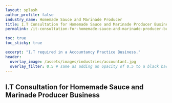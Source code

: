 ```yaml
---
layout: splash 
author_profile: false 
industry_name: Homemade Sauce and Marinade Producer
title: I.T Consultation for Homemade Sauce and Marinade Producer Business
permalink: /it-consultation-for-homemade-sauce-and-marinade-producer-business

toc: true
toc_sticky: true

excerpt: "I.T required in a Accountancy Practice Business."
header:
  overlay_image: /assets/images/industries/accountant.jpg
  overlay_filter: 0.5 # same as adding an opacity of 0.5 to a black background
---
```


## I.T Consultation for Homemade Sauce and Marinade Producer Business